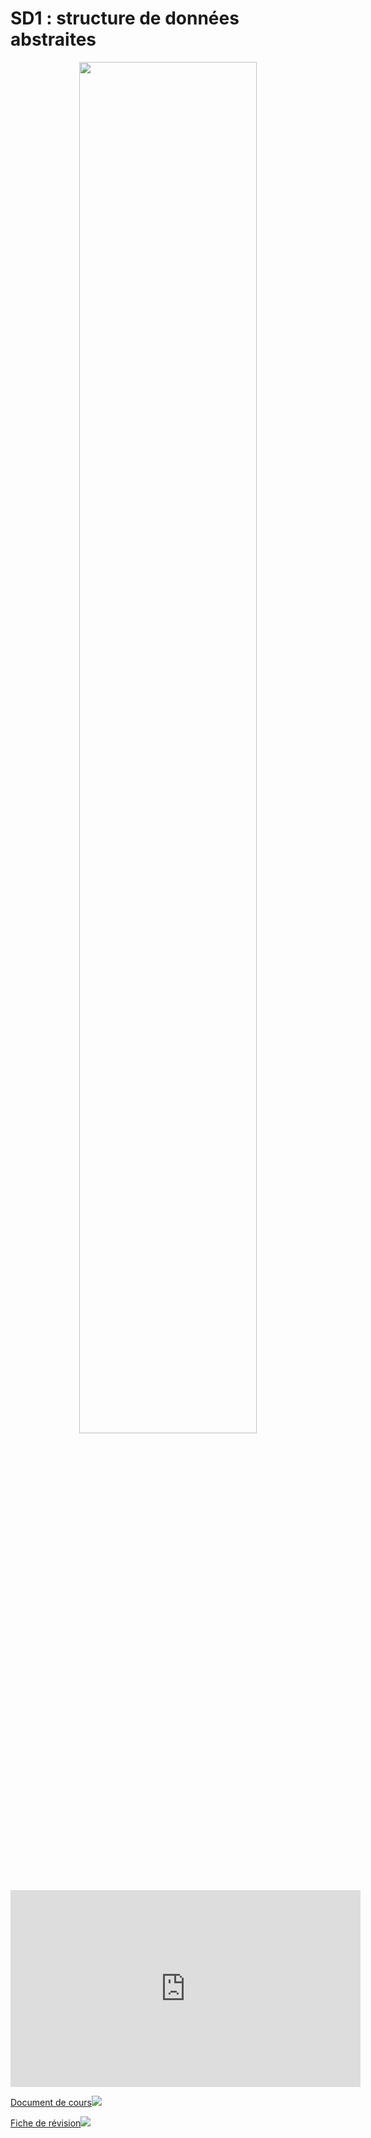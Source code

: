 # **SD1 : structure de données abstraites**

<center><img src="https://files.realpython.com/media/How-to-Implement-A-Queue-in-Python_Watermarked.993460fe2ffc.jpg" width="75%"></center>

<iframe width="560" height="315" src="https://www.youtube.com/embed/k7NUSR2ZlAw" title="YouTube video player" frameborder="0" allow="accelerometer; autoplay; clipboard-write; encrypted-media; gyroscope; picture-in-picture" allowfullscreen></iframe>

<a href="https://sasl56-my.sharepoint.com/:w:/g/personal/mickael_kerviche_sa-sl_fr/EbS6rs3eDkdBkMOE7KY2RUYBwydzG_FNbiQyfUCc2LDDUQ?e=E3n2AX" target="_blank">Document de cours<img src="https://c1-word-view-15.cdn.office.net/wv/resources/1033/FavIcon_Word.ico"></a>

<a href="https://sasl56-my.sharepoint.com/:w:/g/personal/mickael_kerviche_sa-sl_fr/EXakBL7aGFBJkxOAq7NH3coBv5f_egIB-jdUy5seLVcQCg?e=RzFjlA" target="_blank">Fiche de révision<img src="https://c1-word-view-15.cdn.office.net/wv/resources/1033/FavIcon_Word.ico"></a>
